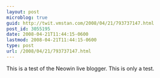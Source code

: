 ```yaml
---
layout: post
microblog: true
guid: http://twit.vmstan.com/2008/04/21/793737147.html
post_id: 3055195
date: 2008-04-21T11:44:15-0600
lastmod: 2008-04-21T11:44:15-0600
type: post
url: /2008/04/21/793737147.html
---
```

This is a test of the Neowin live blogger. This is only a test.
